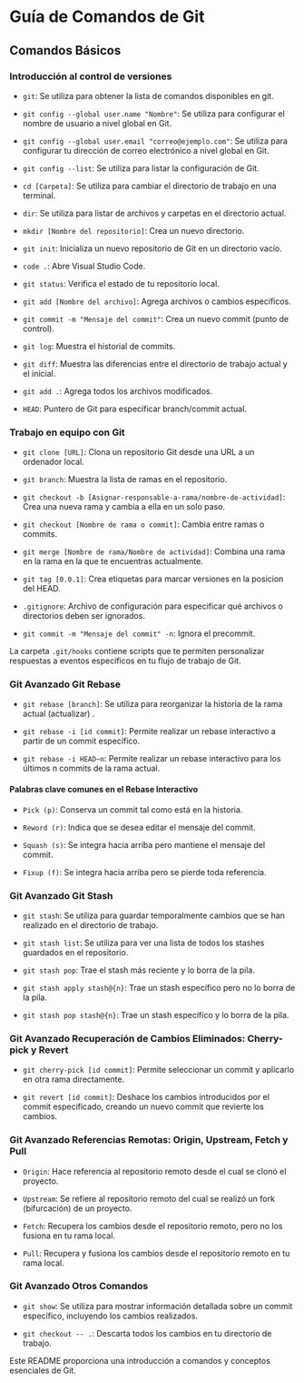 # Guía de Comandos de Git

## Comandos Básicos

### Introducción al control de versiones

- `git`: Se utiliza para obtener la lista de comandos disponibles en git.

- `git config --global user.name "Nombre"`: Se utiliza para configurar el nombre de usuario a nivel global en Git.

- `git config --global user.email "correo@ejemplo.com"`: Se utiliza para configurar tu dirección de correo electrónico a nivel global en Git.

- `git config --list`: Se utiliza para listar la configuración de Git.

- `cd [Carpeta]`: Se utiliza para cambiar el directorio de trabajo en una terminal.

- `dir`: Se utiliza para listar de archivos y carpetas en el directorio actual.

- `mkdir [Nombre del repositorio]`: Crea un nuevo directorio.

- `git init`: Inicializa un nuevo repositorio de Git en un directorio vacío.

- `code .`: Abre Visual Studio Code.

- `git status`: Verifica el estado de tu repositorio local.

- `git add [Nombre del archivo]`: Agrega archivos o cambios específicos.

- `git commit -m "Mensaje del commit"`: Crea un nuevo commit (punto de control).

- `git log`: Muestra el historial de commits.

- `git diff`: Muestra las diferencias entre el directorio de trabajo actual y el inicial.

- `git add .`: Agrega todos los archivos modificados.

- `HEAD`: Puntero de Git para especificar branch/commit actual.

### Trabajo en equipo con Git

- `git clone [URL]`: Clona un repositorio Git desde una URL a un ordenador local.

- `git branch`: Muestra la lista de ramas en el repositorio.

- `git checkout -b [Asignar-responsable-a-rama/nombre-de-actividad]`: Crea una nueva rama y cambia a ella en un solo paso.

- `git checkout [Nombre de rama o commit]`: Cambia entre ramas o commits.

- `git merge [Nombre de rama/Nombre de actividad]`: Combina una rama en la rama en la que te encuentras actualmente.

- `git tag [0.0.1]`: Crea etiquetas para marcar versiones en la posicion del HEAD.

- `.gitignore`: Archivo de configuración para especificar qué archivos o directorios deben ser ignorados.

- `git commit -m "Mensaje del commit" -n`: Ignora el precommit.

La carpeta `.git/hooks` contiene scripts que te permiten personalizar respuestas a eventos específicos en tu flujo de trabajo de Git.







### Git Avanzado Git Rebase

- `git rebase [branch]`: Se utiliza para reorganizar la historia de la rama actual (actualizar) .

- `git rebase -i [id commit]`: Permite realizar un rebase interactivo a partir de un commit específico.

- `git rebase -i HEAD~n`: Permite realizar un rebase interactivo para los últimos n commits de la rama actual.

#### Palabras clave comunes en el Rebase Interactivo

- `Pick (p)`: Conserva un commit tal como está en la historia.

- `Reword (r)`: Indica que se desea editar el mensaje del commit.

- `Squash (s)`: Se integra hacia arriba pero mantiene el mensaje del commit.

- `Fixup (f)`: Se integra hacia arriba pero se pierde toda referencia.





### Git Avanzado Git Stash

- `git stash`: Se utiliza para guardar temporalmente cambios que se han realizado en el directorio de trabajo.

- `git stash list`: Se utiliza para ver una lista de todos los stashes guardados en el repositorio.

- `git stash pop`: Trae el stash más reciente y lo borra de la pila.

- `git stash apply stash@{n}`: Trae un stash específico pero no lo borra de la pila.

- `git stash pop stash@{n}`: Trae un stash específico y lo borra de la pila.






### Git Avanzado Recuperación de Cambios Eliminados: Cherry-pick y Revert

- `git cherry-pick [id commit]`: Permite seleccionar un commit y aplicarlo en otra rama directamente. 

- `git revert [id commit]`: Deshace los cambios introducidos por el commit especificado, creando un nuevo commit que revierte los cambios. 





### Git Avanzado Referencias Remotas: Origin, Upstream, Fetch y Pull

- `Origin`: Hace referencia al repositorio remoto desde el cual se clonó el proyecto.

- `Upstream`: Se refiere al repositorio remoto del cual se realizó un fork (bifurcación) de un proyecto. 

- `Fetch`: Recupera los cambios desde el repositorio remoto, pero no los fusiona en tu rama local. 

- `Pull`: Recupera y fusiona los cambios desde el repositorio remoto en tu rama local.





### Git Avanzado Otros Comandos

- `git show`: Se utiliza para mostrar información detallada sobre un commit específico, incluyendo los cambios realizados.

- `git checkout -- .`: Descarta todos los cambios en tu directorio de trabajo.




Este README proporciona una introducción a comandos y conceptos esenciales de Git. 
